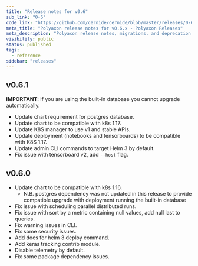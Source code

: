 ```yaml
---
title: "Release notes for v0.6"
sub_link: "0-6"
code_link: "https://github.com/cernide/cernide/blob/master/releases/0-6.md"
meta_title: "Polyaxon release notes for v0.6.x - Polyaxon Releases"
meta_description: "Polyaxon release notes, migrations, and deprecation notes for v0.6.x."
visibility: public
status: published
tags:
  - reference
sidebar: "releases"
---
```


## v0.6.1

**IMPORTANT**: If you are using the built-in database you cannot upgrade automatically.

- Update chart requirement for postgres database.
- Update chart to be compatible with k8s 1.17.
- Update K8S manager to use v1 and stable APIs.
- Update deployment (notebooks and tensorboards) to be compatible with K8S 1.17.
- Update admin CLI commands to target Helm 3 by default.
- Fix issue with tensorboard v2, add `--host` flag.

## v0.6.0

- Update chart to be compatible with k8s 1.16.
  - N.B. postgres dependency was not updated in this release to provide compatible upgrade with deployment running the built-in database
- Fix issue with scheduling parallel distributed runs.
- Fix issue with sort by a metric containing null values, add null last to queries.
- Fix warning issues in CLI.
- Fix some security issues.
- Add docs for helm 3 deploy command.
- Add keras tracking contrib module.
- Disable telemetry by default.
- Fix some package dependency issues.
